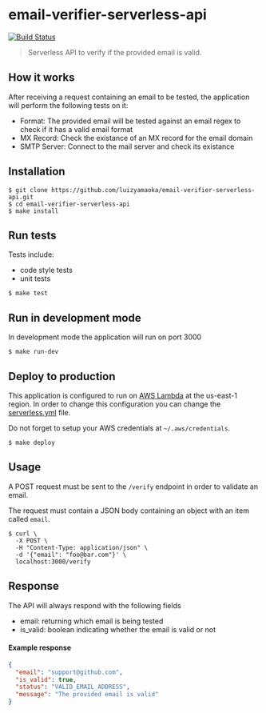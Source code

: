 # email-verifier-serverless-api

[![Build Status][tb]][tp]

> Serverless API to verify if the provided email is valid.

[tb]: https://api.travis-ci.org/luizyamaoka/email-verifier-serverless-api.svg?branch=master
[tp]: https://travis-ci.org/luizyamaoka/email-verifier-serverless-api

## How it works

After receiving a request containing an email to be tested, the application will perform the following tests on it:
* Format: The provided email will be tested against an email regex to check if it has a valid email format
* MX Record: Check the existance of an MX record for the email domain
* SMTP Server: Connect to the mail server and check its existance

## Installation

``` shell
$ git clone https://github.com/luizyamaoka/email-verifier-serverless-api.git
$ cd email-verifier-serverless-api
$ make install
```

## Run tests

Tests include:
* code style tests
* unit tests

``` shell
$ make test
```

## Run in development mode

In development mode the application will run on port 3000

``` shell
$ make run-dev
```

## Deploy to production

This application is configured to run on [AWS Lambda](https://aws.amazon.com/lambda/) at the us-east-1 region. In order to change this configuration you can change the [serverless.yml](/serverless.yml) file.

Do not forget to setup your AWS credentials at `~/.aws/credentials`.

``` shell
$ make deploy
```

## Usage

A POST request must be sent to the `/verify` endpoint in order to validate an email.

The request must contain a JSON body containing an object with an item called `email`.

``` shell
$ curl \
  -X POST \
  -H "Content-Type: application/json" \
  -d '{"email": "foo@bar.com"}' \
  localhost:3000/verify 
```

## Response

The API will always respond with the following fields
* email: returning which email is being tested
* is_valid: boolean indicating whether the email is valid or not

#### Example response

``` json
{
  "email": "support@github.com",
  "is_valid": true,
  "status": "VALID_EMAIL_ADDRESS",
  "message": "The provided email is valid"
}
```
